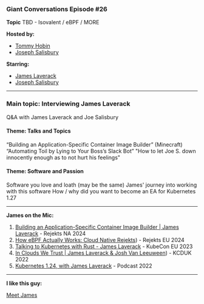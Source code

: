 ### Giant Conversations Episode #26

**Topic** 
TBD - Isovalent / eBPF / MORE 

**Hosted by:** 

* [Tommy Hobin](https://twitter.com/tommyhobin)
* [Joseph Salisbury](https://twitter.com/salisbury_joe)

**Starring:** 

* [James Laverack](https://bsky.app/profile/jamesl.bsky.social)
* [Joseph Salisbury](https://twitter.com/salisbury_joe)


------------------------------------------------------------------------------------------------------------------------------
### Main topic: Interviewing James Laverack

Q&A with James Laverack and Joe Salisbury

#### Theme: Talks and Topics

“Building an Application-Specific Container Image Builder” (Minecraft)
“Automating Toil by Lying to Your Boss’s Slack Bot”
"How to let Joe S. down innocently enough as to not hurt his feelings"

#### Theme: Software and Passion

Software you love and loath (may be the same)
James' journey into working with this software
How / why did you want to become an EA for Kubernetes 1.27




------------------------------------------------------------------------------------------------------------------------------
**James on the Mic:**

1. [Building an Application-Specific Container Image Builder | James Laverack](https://www.youtube.com/watch?v=NAgxyyL-7LI) - Rejekts NA 2024
2. [How eBPF Actually Works: Cloud Native Rejekts](https://youtu.be/3GiNT44M1m4?si=gHT66qkijaniI353)) - Rejekts EU 2024
3. [Talking to Kubernetes with Rust - James Laverack](https://www.youtube.com/watch?v=Kp6GQjZixPE) - KubeCon EU 2023
4. [In Clouds We Trust | James Laverack & Josh Van Leeuween](https://www.youtube.com/watch?v=EaSfAf1ynA0)) - KCDUK 2022
5. [Kubernetes 1.24, with James Laverack](https://kubernetespodcast.com/episode/178-kubernetes-1.24/) - Podcast 2022 

------------------------------------------------------------------------------------------------------------------------------
**I like this guy:**

[Meet James](https://laverack.dev/)


